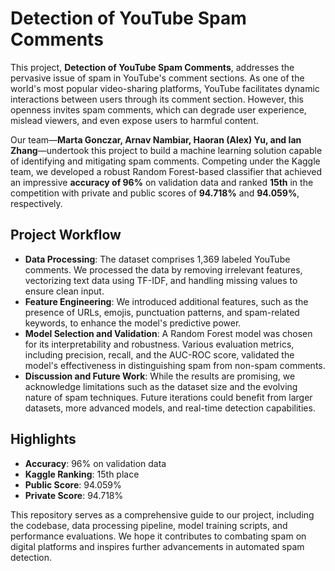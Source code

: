 # Detection of YouTube Spam Comments

This project, **Detection of YouTube Spam Comments**, addresses the pervasive issue of spam in YouTube's comment sections. As one of the world's most popular video-sharing platforms, YouTube facilitates dynamic interactions between users through its comment section. However, this openness invites spam comments, which can degrade user experience, mislead viewers, and even expose users to harmful content.

Our team—**Marta Gonczar, Arnav Nambiar, Haoran (Alex) Yu, and Ian Zhang**—undertook this project to build a machine learning solution capable of identifying and mitigating spam comments. Competing under the Kaggle team, we developed a robust Random Forest-based classifier that achieved an impressive **accuracy of 96%** on validation data and ranked **15th** in the competition with private and public scores of **94.718%** and **94.059%**, respectively.

## Project Workflow

- **Data Processing**: The dataset comprises 1,369 labeled YouTube comments. We processed the data by removing irrelevant features, vectorizing text data using TF-IDF, and handling missing values to ensure clean input.
- **Feature Engineering**: We introduced additional features, such as the presence of URLs, emojis, punctuation patterns, and spam-related keywords, to enhance the model's predictive power.
- **Model Selection and Validation**: A Random Forest model was chosen for its interpretability and robustness. Various evaluation metrics, including precision, recall, and the AUC-ROC score, validated the model's effectiveness in distinguishing spam from non-spam comments.
- **Discussion and Future Work**: While the results are promising, we acknowledge limitations such as the dataset size and the evolving nature of spam techniques. Future iterations could benefit from larger datasets, more advanced models, and real-time detection capabilities.

## Highlights

- **Accuracy**: 96% on validation data
- **Kaggle Ranking**: 15th place
- **Public Score**: 94.059%
- **Private Score**: 94.718%

This repository serves as a comprehensive guide to our project, including the codebase, data processing pipeline, model training scripts, and performance evaluations. We hope it contributes to combating spam on digital platforms and inspires further advancements in automated spam detection.
